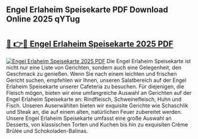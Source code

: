 ## Engel Erlaheim Speisekarte PDF Download Online 2025 qYTug

# <h2><a href="http://gcalqr.nevu.top/?p=Engel+Erlaheim+Speisekarte">🔗 👉🔴 Engel Erlaheim Speisekarte 2025 PDF</a></h2>

[![Engel Erlaheim Speisekarte 2025 PDF](https://i.imgur.com/dBaPXMq.png)](http://gcalqr.nevu.top/?p=Engel+Erlaheim+Speisekarte)
Die Engel Erlaheim Speisekarte ist nicht nur eine Liste von Gerichten, sondern auch eine Gelegenheit, den Geschmack zu genießen. Wenn Sie nach einem leichten und frischen Gericht suchen, empfehlen wir Ihnen, unseren Salatbereich auf der Engel Erlaheim Speisekarte unserer Cafeteria zu besuchen. Für diejenigen, die Fleisch mögen, bieten wir eine umfangreiche Auswahl an Gerichten auf der Engel Erlaheim Speisekarte an: Rindfleisch, Schweinefleisch, Huhn und Fisch. Unseren Auserwählten bieten wir exquisite Gerichte wie Schaschlik und Steak an, die auf einem alten, natürlichen Feuer zubereitet werden. Unsere Engel Erlaheim Speisekarte umfasst eine große Auswahl an Desserts, von klassischen Torten und Kuchen bis hin zu exquisiten Crème Brûlée und Schokoladen-Balinas.
